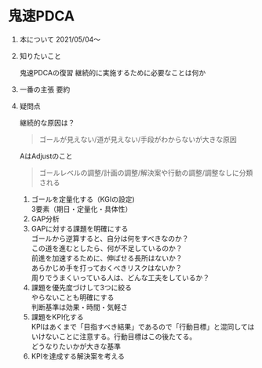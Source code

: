 # 鬼速PDCA

1. 本について
    2021/05/04〜

2. 知りたいこと

    鬼速PDCAの復習
    継続的に実施するために必要なことは何か

3. 一番の主張 要約

4. 疑問点

    継続的な原因は？
    >ゴールが見えない/道が見えない/手段がわからないが大きな原因
    >>
    AはAdjustのこと
    >ゴールレベルの調整/計画の調整/解決案や行動の調整/調整なしに分類される
    1. ゴールを定量化する（KGIの設定)  
        3要素（期日・定量化・具体性）
    2. GAP分析
    3. GAPに対する課題を明確にする  
        ゴールから逆算すると、自分は何をすべきなのか？  
        この道を進むとしたら、何が不足しているのか？  
        前進を加速するために、伸ばせる長所はないか？  
        あらかじめ手を打っておくべきリスクはないか？  
        周りでうまくいっている人は、どんな工夫をしているか？  
    4. 課題を優先度づけして3つに絞る  
        やらないことも明確にする  
        判断基準は効果・時間・気軽さ  
    5. 課題をKPI化する  
        KPIはあくまで「目指すべき結果」であるので「行動目標」と混同してはいけないことに注意する。行動目標はこの後たてる。  
            どうなりたいかが大きな基準
    6. KPIを達成する解決案を考える
